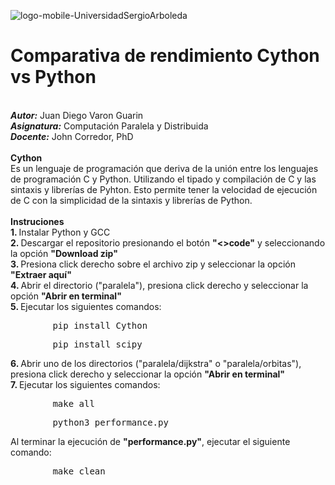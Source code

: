 ![logo-mobile-UniversidadSergioArboleda](https://user-images.githubusercontent.com/79470139/202862699-0544dc5d-3da6-468f-ac30-27ca328c4d9b.png)
# Comparativa de rendimiento Cython vs Python
<div>
<br>
<i><b>Autor:</b></i> Juan Diego Varon Guarin
<br>
<i><b>Asignatura:</b></i> Computación Paralela y Distribuida
<br>
<i><b>Docente:</b></i> John Corredor, PhD
<br>
<br>
<b> Cython </b>
<br>
Es un lenguaje de programación que deriva de la unión entre los lenguajes de programación C y Python. Utilizando el tipado y compilación de C y las sintaxis y librerías de Pyhton. Esto permite tener la velocidad de ejecución de C con la simplicidad de la sintaxis y librerías de Python.
<br>
<br>
<b> Instruciones </b>
<br>
<b>1. </b> Instalar Python y GCC
<br>
<b>2. </b> Descargar el repositorio presionando el botón <b>"<>code"</b> y seleccionando la opción <b>"Download zip"</b>
<br>
<b>3. </b> Presiona click derecho sobre el archivo zip y seleccionar la opción <b>"Extraer aquí"</b>
<br>
<b>4. </b> Abrir el directorio ("paralela"), presiona click derecho y seleccionar la opción <b>"Abrir en terminal"</b>
<br>
<b>5. </b> Ejecutar los siguientes comandos: <br><pre>        pip install Cython</pre><pre>        pip install scipy </pre> 
<b>6. </b> Abrir uno de los directorios ("paralela/dijkstra" o "paralela/orbitas"), presiona click derecho y seleccionar la opción <b>"Abrir en terminal"</b>
<br>
<b>7. </b> Ejecutar los siguientes comandos: <br><pre>        make all</pre><pre>        python3 performance.py </pre>Al terminar la ejecución de <b>"performance.py"</b>, ejecutar el siguiente comando:<br><pre>        make clean</pre>
<br>
</div>
